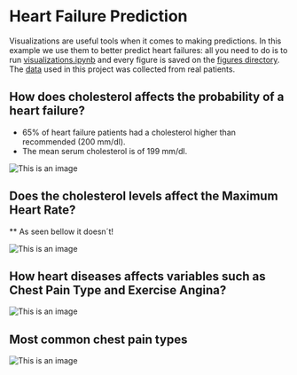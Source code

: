 # Heart Failure Prediction


Visualizations are useful tools when it comes to making predictions. In this example we use them to better predict heart failures: all you need to do is to run [visualizations.ipynb](https://github.com/Rodrigo663/heart-failure-prediction/blob/main/visualizations.ipynb) and every figure is saved on the [figures directory](https://github.com/Rodrigo663/heart-failure-prediction/tree/main/figures). The [data](https://www.kaggle.com/fedesoriano/heart-failure-prediction) used in this project was collected from real patients. 


## How does cholesterol affects the probability of a heart failure?

- 65% of heart failure patients had a cholesterol higher than recommended (200 mm/dl).
- The mean serum cholesterol is of 199 mm/dl.

![This is an image](https://github.com/Rodrigo663/heart-failure-prediction/tree/main/figures/histplot.png)

## Does the cholesterol levels affect the Maximum Heart Rate?

** As seen bellow it doesn´t!

![This is an image](https://github.com/Rodrigo663/heart-failure-prediction/tree/main/figures/scatterplot.png)

## How heart diseases affects variables such as Chest Pain Type and Exercise Angina?

![This is an image](https://github.com/Rodrigo663/heart-failure-prediction/tree/main/figures/barplot.png)


## Most common chest pain types

![This is an image](https://github.com/Rodrigo663/heart-failure-prediction/tree/main/figures/piecharts.png)
